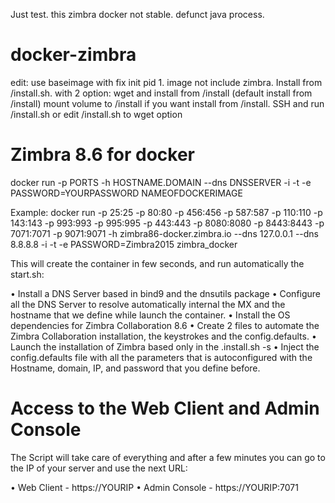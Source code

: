 Just test. this zimbra docker not stable.
defunct java process.

# docker-zimbra
edit: use baseimage with fix init pid 1.
      image not include zimbra. Install from /install.sh. with 2 option: wget and install from /install (default install from /install)
      mount volume to /install if you want install from /install. SSH and run /install.sh or edit /install.sh to wget option

# Zimbra 8.6 for docker

docker run -p PORTS -h HOSTNAME.DOMAIN --dns DNSSERVER -i -t -e PASSWORD=YOURPASSWORD NAMEOFDOCKERIMAGE

Example:
docker run -p 25:25 -p 80:80 -p 456:456 -p 587:587 -p 110:110 -p 143:143 -p 993:993 -p 995:995 -p 443:443 -p 8080:8080 -p 8443:8443 -p 7071:7071 -p 9071:9071 -h zimbra86-docker.zimbra.io --dns 127.0.0.1 --dns 8.8.8.8 -i -t -e PASSWORD=Zimbra2015 zimbra_docker

This will create the container in few seconds, and run automatically the start.sh:

•     Install a DNS Server based in bind9 and the dnsutils package
•     Configure all the DNS Server to resolve automatically internal the MX and the hostname that we define while launch the container.
•     Install the OS dependencies for Zimbra Collaboration 8.6
•     Create 2 files to automate the Zimbra Collaboration installation, the keystrokes and the config.defaults.
•     Launch the installation of Zimbra based only in the .install.sh -s
•     Inject the config.defaults file with all the parameters that is autoconfigured with the Hostname, domain, IP, and password that you define before.

# Access to the Web Client and Admin Console

The Script will take care of everything and after a few minutes you can go to the IP of your server and use the next URL:

•     Web Client - https://YOURIP
•     Admin Console - https://YOURIP:7071
